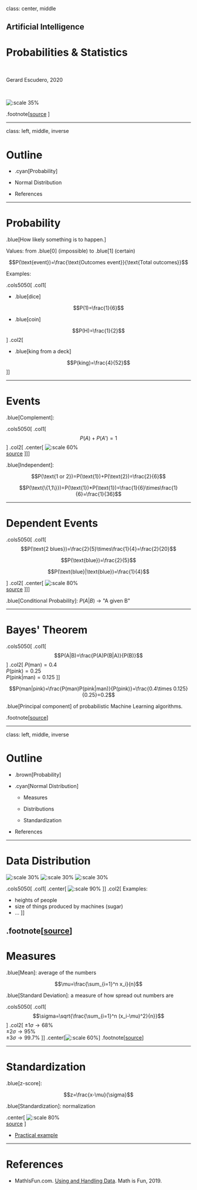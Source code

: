 class: center, middle

## Artificial Intelligence

# Probabilities & Statistics

<br>

Gerard Escudero, 2020

<br>

![:scale 35%](figures/stats.png)

.footnote[[source](https://www.skepticalraptor.com/skepticalraptorblog.php/anti-vaccine-statistics-back-simple-math/) ]

---
class: left, middle, inverse

# Outline

* .cyan[Probability]

* Normal Distribution

* References

---

# Probability

.blue[How likely something is to happen.]

Values: from .blue[0] (impossible) to .blue[1] (certain)

$$P(\text{event})=\frac{\text{Outcomes event}}{\text{Total outcomes}}$$

Examples: 

.cols5050[
.col1[
- .blue[dice]

$$P(1)=\frac{1}{6}$$

- .blue[coin]

$$P(H)=\frac{1}{2}$$
]
.col2[
- .blue[king from a deck]

$$P(king)=\frac{4}{52}$$
]]

---

# Events

.blue[Complement]:

.cols5050[
.col1[
$$P(A)+P(A')=1$$
]
.col2[
.center[
![:scale 60%](figures/complement.svg)<br>
[source](https://www.mathsisfun.com/data/probability-complement.html)
]]]

.blue[Independent]:

$$P(\text{1 or 2})=P(\text{1})+P(\text{2})=\frac{2}{6}$$

$$P(\text{\{1,1\}})=P(\text{1})*P(\text{1})=\frac{1}{6}\times\frac{1}{6}=\frac{1}{36}$$

---

# Dependent Events

.cols5050[
.col1[
$$P(\text{2 blues})=\frac{2}{5}\times\frac{1}{4}=\frac{2}{20}$$

$$P(\text{blue})=\frac{2}{5}$$

$$P(\text{blue}|\text{blue})=\frac{1}{4}$$

]
.col2[
.center[
![:scale 80%](figures/dependent.svg)<br>
[source](https://www.mathsisfun.com/data/probability-events-conditional.html)
]]]


.blue[Conditional Probability]: $P(A|B)$ $\rightarrow$ "A given B"

---

# Bayes' Theorem

.cols5050[
.col1[
$$P(A|B)=\frac{P(A)P(B|A)}{P(B)}$$
]
.col2[
$P(\text{man})=0.4$<br>
$P(\text{pink})=0.25$<br>
$P(\text{pink}|\text{man})=0.125$
]]

$$P(man|pink)=\frac{P(man)P(pink|man)}{P(pink)}=\frac{0.4\times 0.125}{0.25}=0.2$$

.blue[Principal component] of probabilistic Machine Learning algorithms.

.footnote[[source](https://www.mathsisfun.com/data/bayes-theorem.html)]

---
class: left, middle, inverse

# Outline

* .brown[Probability]

* .cyan[Normal Distribution]

  - Measures
  
  - Distributions

  - Standardization 

* References

---

# Data Distribution

![:scale 30%](figures/d1.gif)
![:scale 30%](figures/d2.gif)
![:scale 30%](figures/d3.gif)

.cols5050[
.col1[
.center[
![:scale 90%](figures/normal.svg)
]]
.col2[
Examples:
- heights of people
- size of things produced by machines (sugar)
- ...
]]

.footnote[[source](https://www.mathsisfun.com/data/standard-normal-distribution.html)]
---

# Measures

.blue[Mean]: average of the numbers

$$\mu=\frac{\sum_{i=1}^n x_i}{n}$$

.blue[Standard Deviation]: a measure of how spread out numbers are

.cols5050[
.col1[
$$\sigma=\sqrt{\frac{\sum_{i=1}^n (x_i-\mu)^2}{n}}$$
]
.col2[
$\pm1\sigma\rightarrow68\%$<br>
$\pm2\sigma\rightarrow95\%$<br>
$\pm3\sigma\rightarrow99.7\%$
]]
.center[![:scale 60%](figures/normal.jpg)]
.footnote[[source](https://studiousguy.com/real-life-examples-normal-distribution/)]

---

# Standardization

.blue[z-score]: 

$$z=\frac{x-\mu}{\sigma}$$

.blue[Standardization]: normalization

.center[
![:scale 80%](figures/standardizing.svg)<br>
[source](https://www.mathsisfun.com/data/standard-normal-distribution.html)
]

- [Practical example](https://www.mathsisfun.com/data/standard-normal-distribution.html)

---

# References

- MathIsFun.com. [Using and Handling Data](https://www.mathsisfun.com/data/index.html). Math is Fun, 2019.
